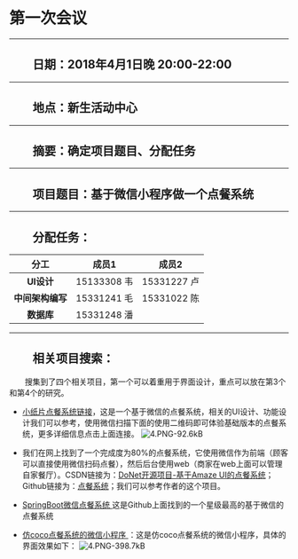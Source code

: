 # 第一次会议

---

## &emsp;&emsp;日期：2018年4月1日晚 20:00-22:00

----------

## &emsp;&emsp;地点：新生活动中心

----------

## &emsp;&emsp;摘要：确定项目题目、分配任务

----------

## &emsp;&emsp;项目题目：基于微信小程序做一个点餐系统

----------

## &emsp;&emsp;分配任务：

分工|成员1|成员2
:-: | :-: | :-: 
**UI设计**|15133308 韦|15331227 卢
**中间架构编写**|15331241 毛|15331022 陈
**数据库**|15331248 潘


----------

## &emsp;&emsp;相关项目搜索：

&emsp;&emsp;搜集到了四个相关项目，第一个可以着重用于界面设计，重点可以放在第3个和第4个的研究。


 - [小纸片点餐系统链接][1]，这是一个基于微信的点餐系统，相关的UI设计、功能设计我们可以参考，使用微信扫描下面的使用二维码即可体验基础版本的点餐系统，更多详细信息点击上面连接。
![4.PNG-92.6kB][2]


 - 我们在网上找到了一个完成度为80%的点餐系统，它使用微信作为前端（顾客可以直接使用微信扫码点餐），然后后台使用web（商家在web上面可以管理自家餐厅）。CSDN链接为：[DoNet开源项目-基于Amaze UI的点餐系统][3]；Github链接为：[点餐系统][4]；我们可以参考作者的这个项目。


 - [SpringBoot微信点餐系统 ][5] 这是Github上面找到的一个星级最高的基于微信的点餐系统


 - [仿coco点餐系统的微信小程序 ][6]：这是仿coco点餐系统的微信小程序，具体的界面效果如下：
 ![4.PNG-398.7kB][7]


  [1]: https://www.xzpian.com/
  [2]: http://static.zybuluo.com/panchy7/q4degkarnfpylyrwr2c7g1il/4.PNG
  [3]: https://blog.csdn.net/shi0090/article/details/50532566
  [4]: https://github.com/stone0090/donet-catering-system
  [5]: https://github.com/ldlood/SpringBoot_Wechat_Sell
  [6]: https://github.com/lpbird/imitate-coco-xcx
  [7]: http://static.zybuluo.com/panchy7/6lgblrahiuihc6arvc9yks8x/4.PNG



